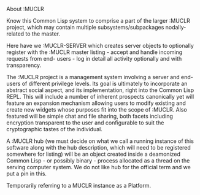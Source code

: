 About :MUCLR

Know this Common Lisp system to comprise a part of the larger :MUCLR project,
which may contain multiple subsystems/subpackages nodally-related to the master.

Here have we :MUCLR-SERVER which creates server objects to optionally register
with the :MUCLR master listing - accept and handle incoming requests from end-
users - log in detail all activity optionally and with transparency.

The :MUCLR project is a management system involving a server and end-users of
different privilege levels. Its goal is ultimately to incorporate an abstract
social aspect, and its implementation, right into the Common Lisp REPL. This
will include a number of inherent prospects canonically yet will feature an
expansion mechanism allowing users to modify existing and create new widgets
whose purposes fit into the scope of :MUCLR. Also featured will be simple chat
and file sharing, both facets including encryption transparent to the user and
configurable to suit the cryptographic tastes of the individual.

A :MUCLR hub (we must decide on what we call a running instance of this software
along with the hub description, which will need to be registered somewhere for
listing) will be an object created inside a deamonized Common Lisp - or possibly
binary - process allocated as a thread on the serving computer system. We do not
like hub for the official term and we put a pin in this.

Temporarily referring to a MUCLR instance as a Platform.
